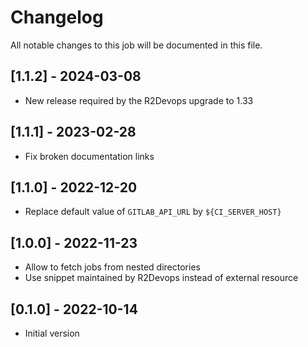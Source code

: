 # Changelog
All notable changes to this job will be documented in this file.

## [1.1.2] - 2024-03-08
* New release required by the R2Devops upgrade to 1.33

## [1.1.1] - 2023-02-28
* Fix broken documentation links

## [1.1.0] - 2022-12-20
* Replace default value of `GITLAB_API_URL` by `${CI_SERVER_HOST}`

## [1.0.0] - 2022-11-23
* Allow to fetch jobs from nested directories
* Use snippet maintained by R2Devops instead of external resource

## [0.1.0] - 2022-10-14
* Initial version
